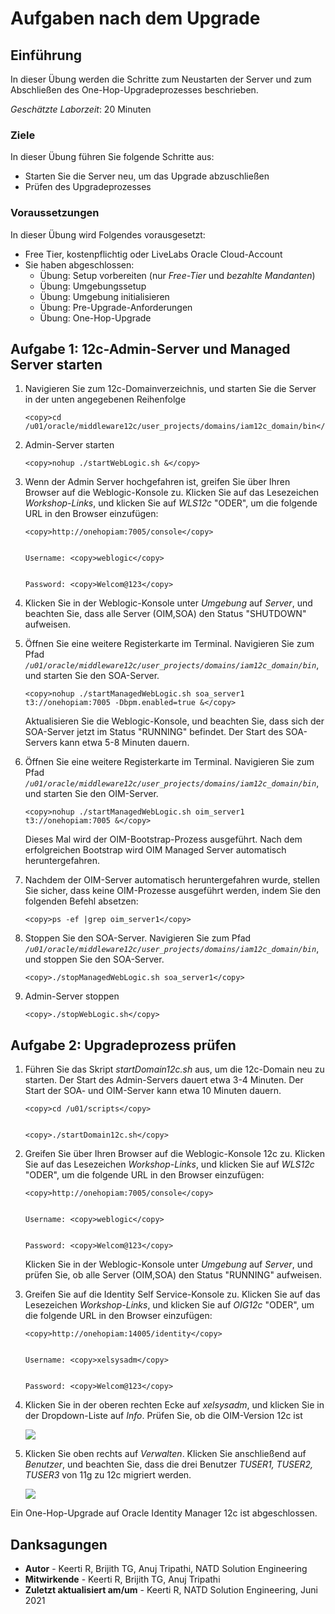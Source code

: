 # Aufgaben nach dem Upgrade

## Einführung

In dieser Übung werden die Schritte zum Neustarten der Server und zum Abschließen des One-Hop-Upgradeprozesses beschrieben.

_Geschätzte Laborzeit_: 20 Minuten

### Ziele

In dieser Übung führen Sie folgende Schritte aus:

*   Starten Sie die Server neu, um das Upgrade abzuschließen
*   Prüfen des Upgradeprozesses

### Voraussetzungen

In dieser Übung wird Folgendes vorausgesetzt:

*   Free Tier, kostenpflichtig oder LiveLabs Oracle Cloud-Account
*   Sie haben abgeschlossen:
    *   Übung: Setup vorbereiten (nur _Free-Tier_ und _bezahlte Mandanten_)
    *   Übung: Umgebungssetup
    *   Übung: Umgebung initialisieren
    *   Übung: Pre-Upgrade-Anforderungen
    *   Übung: One-Hop-Upgrade

## Aufgabe 1: 12c-Admin-Server und Managed Server starten

1.  Navigieren Sie zum 12c-Domainverzeichnis, und starten Sie die Server in der unten angegebenen Reihenfolge
    
        <copy>cd /u01/oracle/middleware12c/user_projects/domains/iam12c_domain/bin</copy>
        
2.  Admin-Server starten
    
        <copy>nohup ./startWebLogic.sh &</copy>
        
3.  Wenn der Admin Server hochgefahren ist, greifen Sie über Ihren Browser auf die Weblogic-Konsole zu. Klicken Sie auf das Lesezeichen _Workshop-Links_, und klicken Sie auf _WLS12c_ "ODER", um die folgende URL in den Browser einzufügen:
    
        <copy>http://onehopiam:7005/console</copy>
        
    
        Username: <copy>weblogic</copy>
        
    
        Password: <copy>Welcom@123</copy>
        
4.  Klicken Sie in der Weblogic-Konsole unter _Umgebung_ auf _Server_, und beachten Sie, dass alle Server (OIM,SOA) den Status "SHUTDOWN" aufweisen.
    
5.  Öffnen Sie eine weitere Registerkarte im Terminal. Navigieren Sie zum Pfad _`/u01/oracle/middleware12c/user_projects/domains/iam12c_domain/bin`_, und starten Sie den SOA-Server.
    
        <copy>nohup ./startManagedWebLogic.sh soa_server1 t3://onehopiam:7005 -Dbpm.enabled=true &</copy>
        
    
    Aktualisieren Sie die Weblogic-Konsole, und beachten Sie, dass sich der SOA-Server jetzt im Status "RUNNING" befindet. Der Start des SOA-Servers kann etwa 5-8 Minuten dauern.
    
6.  Öffnen Sie eine weitere Registerkarte im Terminal. Navigieren Sie zum Pfad _`/u01/oracle/middleware12c/user_projects/domains/iam12c_domain/bin`_, und starten Sie den OIM-Server.
    
        <copy>nohup ./startManagedWebLogic.sh oim_server1 t3://onehopiam:7005 &</copy>
        
    
    Dieses Mal wird der OIM-Bootstrap-Prozess ausgeführt. Nach dem erfolgreichen Bootstrap wird OIM Managed Server automatisch heruntergefahren.
    
7.  Nachdem der OIM-Server automatisch heruntergefahren wurde, stellen Sie sicher, dass keine OIM-Prozesse ausgeführt werden, indem Sie den folgenden Befehl absetzen:
    
        <copy>ps -ef |grep oim_server1</copy>
        
8.  Stoppen Sie den SOA-Server. Navigieren Sie zum Pfad _`/u01/oracle/middleware12c/user_projects/domains/iam12c_domain/bin`_, und stoppen Sie den SOA-Server.
    
        <copy>./stopManagedWebLogic.sh soa_server1</copy>
        
9.  Admin-Server stoppen
    
        <copy>./stopWebLogic.sh</copy>
        

## Aufgabe 2: Upgradeprozess prüfen

1.  Führen Sie das Skript _startDomain12c.sh_ aus, um die 12c-Domain neu zu starten. Der Start des Admin-Servers dauert etwa 3-4 Minuten. Der Start der SOA- und OIM-Server kann etwa 10 Minuten dauern.
    
        <copy>cd /u01/scripts</copy>
        
    
        <copy>./startDomain12c.sh</copy>
        
2.  Greifen Sie über Ihren Browser auf die Weblogic-Konsole 12c zu. Klicken Sie auf das Lesezeichen _Workshop-Links_, und klicken Sie auf _WLS12c_ "ODER", um die folgende URL in den Browser einzufügen:
    
        <copy>http://onehopiam:7005/console</copy>
        
    
        Username: <copy>weblogic</copy>
        
    
        Password: <copy>Welcom@123</copy>
        
    
    Klicken Sie in der Weblogic-Konsole unter _Umgebung_ auf _Server_, und prüfen Sie, ob alle Server (OIM,SOA) den Status "RUNNING" aufweisen.
    
3.  Greifen Sie auf die Identity Self Service-Konsole zu. Klicken Sie auf das Lesezeichen _Workshop-Links_, und klicken Sie auf _OIG12c_ "ODER", um die folgende URL in den Browser einzufügen:
    
        <copy>http://onehopiam:14005/identity</copy>
        
    
        Username: <copy>xelsysadm</copy>
        
    
        Password: <copy>Welcom@123</copy>
        
4.  Klicken Sie in der oberen rechten Ecke auf _xelsysadm_, und klicken Sie in der Dropdown-Liste auf _Info_. Prüfen Sie, ob die OIM-Version 12c ist
    
    ![](images/1-identity.png)
    
5.  Klicken Sie oben rechts auf _Verwalten_. Klicken Sie anschließend auf _Benutzer_, und beachten Sie, dass die drei Benutzer _TUSER1, TUSER2, TUSER3_ von 11g zu 12c migriert werden.
    
    ![](images/2-users.png)
    

Ein One-Hop-Upgrade auf Oracle Identity Manager 12c ist abgeschlossen.

## Danksagungen

*   **Autor** - Keerti R, Brijith TG, Anuj Tripathi, NATD Solution Engineering
*   **Mitwirkende** - Keerti R, Brijith TG, Anuj Tripathi
*   **Zuletzt aktualisiert am/um** - Keerti R, NATD Solution Engineering, Juni 2021